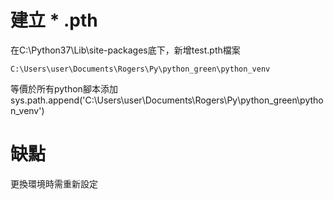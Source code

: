 # 建立 * .pth
在C:\Python37\Lib\site-packages底下，新增test.pth檔案
```
C:\Users\user\Documents\Rogers\Py\python_green\python_venv
```
等價於所有python腳本添加 sys.path.append('C:\Users\user\Documents\Rogers\Py\python_green\python_venv')

# 缺點
更換環境時需重新設定